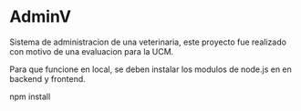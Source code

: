 # AdminV
Sistema de administracion de una veterinaria, este proyecto fue realizado con motivo de una evaluacion para la UCM.


Para que funcione en local, se deben instalar los modulos de node.js en en backend y frontend.

npm install
